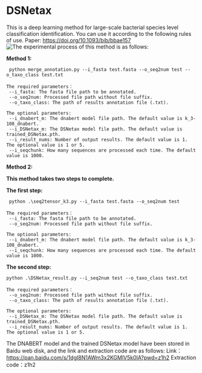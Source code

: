 # DSNetax
This is a deep learning method for large-scale bacterial species level classification identification. You can use it according to the following rules of use.
Paper: https://doi.org/10.1093/bib/bbae157
![The experimental process of this method is as follows:](https://github.com/ZhaoHY-zhy/pics/blob/main/Figure%201.png)

**Method 1:**  

   ```
    python merge_annotation.py --i_fasta test.fasta --o_seq2num test --o_taxo_class test.txt  
   ```
    
    The required parameters：  
     --i_fasta: The fasta file path to be annotated.  
     --o_seq2num: Processed file path without file suffix.  
     --o_taxo_class: The path of results annotation file (.txt).  
     
    The optional parameters:  
     --i_dnabert_m: The dnabert model file path. The default value is k_3-108_dnabert.  
     --i_DSNetax_m: The DSNetax model file path. The default value is trained_DSNetax.pth.  
     --i_result_nums: Number of output results. The default value is 1. The optional value is 1 or 5.  
     --i_seqchunk: How many sequences are processed each time. The default value is 1000.  
     
**Method 2:**  

   **This method takes two steps to complete.**

   **The first step:**
   ```
    python .\seq2tensor_k3.py --i_fasta test.fasta --o_seq2num test  
   ```
    
    The required parameters：  
     --i_fasta: The fasta file path to be annotated.  
     --o_seq2num: Processed file path without file suffix.   
     
    The optional parameters:  
     --i_dnabert_m: The dnabert model file path. The default value is k_3-108_dnabert.  
     --i_seqchunk: How many sequences are processed each time. The default value is 1000.  
     
   **The second step:**
   ```
   python .\DSNetax_result.py --i_seq2num test --o_taxo_class test.txt  
   ```
   
    The required parameters：   
     --o_seq2num: Processed file path without file suffix.  
     --o_taxo_class: The path of results annotation file (.txt).  
     
    The optional parameters:   
     --i_DSNetax_m: The DSNetax model file path. The default value is trained_DSNetax.pth.  
     --i_result_nums: Number of output results. The default value is 1. The optional value is 1 or 5.  

The DNABERT model and the trained DSNetax model have been stored in Baidu web disk, and the link and extraction code are as follows:
Link：https://pan.baidu.com/s/1dgI8N1AWm3x2KGMlV5k0IA?pwd=z1h2 
Extraction code：z1h2
